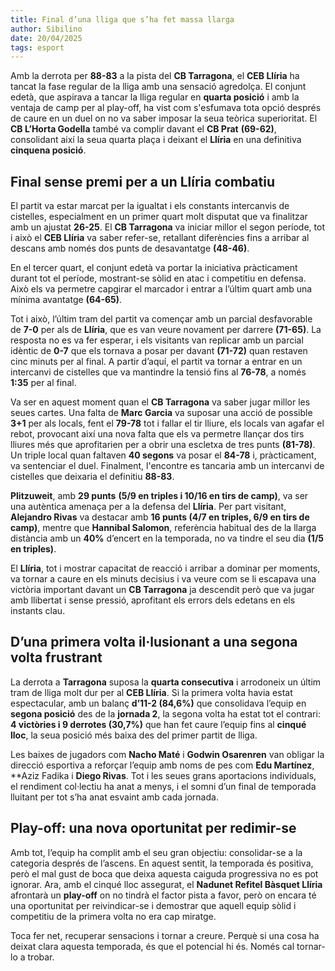 ```yaml
---
title: Final d’una lliga que s’ha fet massa llarga
author: Sibilino
date: 20/04/2025
tags: esport
---
```


Amb la derrota per **88-83** a la pista del **CB Tarragona**, el **CEB Llíria** ha tancat la fase regular de la lliga amb una sensació agredolça. El conjunt edetà, que aspirava a tancar la lliga regular en **quarta posició** i amb la ventaja de camp per al play-off, ha vist com s'esfumava tota opció després de caure en un duel on no va saber imposar la seua teòrica superioritat. El **CB L’Horta Godella** també va complir davant el **CB Prat** **(69-62)**, consolidant així la seua quarta plaça i deixant el **Llíria** en una definitiva **cinquena posició**.

## Final sense premi per a un Llíria combatiu

El partit va estar marcat per la igualtat i els constants intercanvis de cistelles, especialment en un primer quart molt disputat que va finalitzar amb un ajustat **26-25**. El **CB Tarragona** va iniciar millor el segon període, tot i això el **CEB Llíria** va saber refer-se, retallant diferències fins a arribar al descans amb només dos punts de desavantatge **(48-46)**.

En el tercer quart, el conjunt edetà va portar la iniciativa pràcticament durant tot el període, mostrant-se sòlid en atac i competitiu en defensa. Això els va permetre capgirar el marcador i entrar a l’últim quart amb una mínima avantatge **(64-65)**.

Tot i això, l’últim tram del partit va començar amb un parcial desfavorable de **7-0** per als de **Llíria**, que es van veure novament per darrere **(71-65)**. La resposta no es va fer esperar, i els visitants van replicar amb un parcial idèntic de **0-7** que els tornava a posar per davant **(71-72)** quan restaven cinc minuts per al final. A partir d’aquí, el partit va tornar a entrar en un intercanvi de cistelles que va mantindre la tensió fins al **76-78**, a només **1:35** per al final.

Va ser en aquest moment quan el **CB Tarragona** va saber jugar millor les seues cartes. Una falta de **Marc Garcia** va suposar una acció de possible **3+1** per als locals, fent el **79-78** tot i fallar el tir lliure, els locals van agafar el rebot, provocant així una nova falta que els va permetre llançar dos tirs lliures més que aprofitarien per a obrir una escletxa de tres punts **(81-78)**. Un triple local quan faltaven **40 segons** va posar el **84-78** i, pràcticament, va sentenciar el duel. Finalment, l'encontre es tancaria amb un intercanvi de cistelles que deixaria el definitiu **88-83**.

**Plitzuweit**, amb **29 punts** **(5/9 en triples i 10/16 en tirs de camp)**, va ser una autèntica amenaça per a la defensa del **Llíria**. Per part visitant, **Alejandro Rivas** va destacar amb **16 punts (4/7 en triples, 6/9 en tirs de camp)**, mentre que **Hannibal Salomon**, referència habitual des de la llarga distància amb un **40%** d’encert en la temporada, no va tindre el seu dia **(1/5 en triples)**.

El **Llíria**, tot i mostrar capacitat de reacció i arribar a dominar per moments, va tornar a caure en els minuts decisius i va veure com se li escapava una victòria important davant un **CB Tarragona** ja descendit però que va jugar amb llibertat i sense pressió, aprofitant els errors dels edetans en els instants clau.

## D’una primera volta il·lusionant a una segona volta frustrant

La derrota a **Tarragona** suposa la **quarta consecutiva** i arrodoneix un últim tram de lliga molt dur per al **CEB Llíria**. Si la primera volta havia estat espectacular, amb un balanç **d’11-2 (84,6%)** que consolidava l’equip en **segona posició** des de la **jornada 2**, la segona volta ha estat tot el contrari: **4 victòries i 9 derrotes (30,7%)** que han fet caure l’equip fins al **cinqué lloc**, la seua posició més baixa des del primer partit de lliga.

Les baixes de jugadors com **Nacho Maté** i **Godwin Osarenren** van obligar la direcció esportiva a reforçar l’equip amb noms de pes com **Edu Martínez**, **Aziz Fadika i **Diego Rivas**. Tot i les seues grans aportacions individuals, el rendiment col·lectiu ha anat a menys, i el somni d’un final de temporada lluitant per tot s’ha anat esvaint amb cada jornada.

## Play-off: una nova oportunitat per redimir-se

Amb tot, l’equip ha complit amb el seu gran objectiu: consolidar-se a la categoria després de l’ascens. En aquest sentit, la temporada és positiva, però el mal gust de boca que deixa aquesta caiguda progressiva no es pot ignorar. Ara, amb el cinqué lloc assegurat, el **Nadunet Refitel Bàsquet Llíria** afrontarà un **play-off** on no tindrà el factor pista a favor, però on encara té una oportunitat per reivindicar-se i demostrar que aquell equip sòlid i competitiu de la primera volta no era cap miratge.

Toca fer net, recuperar sensacions i tornar a creure. Perquè si una cosa ha deixat clara aquesta temporada, és que el potencial hi és. Només cal tornar-lo a trobar.